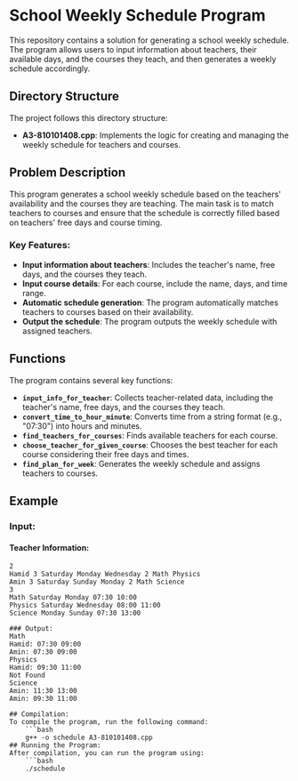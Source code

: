 # School Weekly Schedule Program

This repository contains a solution for generating a school weekly schedule. The program allows users to input information about teachers, their available days, and the courses they teach, and then generates a weekly schedule accordingly.

## Directory Structure

The project follows this directory structure:

- **A3-810101408.cpp**: Implements the logic for creating and managing the weekly schedule for teachers and courses.

## Problem Description

This program generates a school weekly schedule based on the teachers' availability and the courses they are teaching. The main task is to match teachers to courses and ensure that the schedule is correctly filled based on teachers' free days and course timing.

### Key Features:

- **Input information about teachers**: Includes the teacher's name, free days, and the courses they teach.
- **Input course details**: For each course, include the name, days, and time range.
- **Automatic schedule generation**: The program automatically matches teachers to courses based on their availability.
- **Output the schedule**: The program outputs the weekly schedule with assigned teachers.

## Functions

The program contains several key functions:

- **`input_info_for_teacher`**: Collects teacher-related data, including the teacher's name, free days, and the courses they teach.
- **`convert_time_to_hour_minute`**: Converts time from a string format (e.g., "07:30") into hours and minutes.
- **`find_teachers_for_courses`**: Finds available teachers for each course.
- **`choose_teacher_for_given_course`**: Chooses the best teacher for each course considering their free days and times.
- **`find_plan_for_week`**: Generates the weekly schedule and assigns teachers to courses.

## Example

### Input:

#### Teacher Information:

```plaintext
2
Hamid 3 Saturday Monday Wednesday 2 Math Physics
Amin 3 Saturday Sunday Monday 2 Math Science
3
Math Saturday Monday 07:30 10:00
Physics Saturday Wednesday 08:00 11:00
Science Monday Sunday 07:30 13:00

### Output:
Math
Hamid: 07:30 09:00
Amin: 07:30 09:00
Physics
Hamid: 09:30 11:00
Not Found
Science
Amin: 11:30 13:00
Amin: 09:30 11:00

## Compilation:
To compile the program, run the following command:
	```bash
	g++ -o schedule A3-810101408.cpp
## Running the Program:
After compilation, you can run the program using:
	```bash
	./schedule
